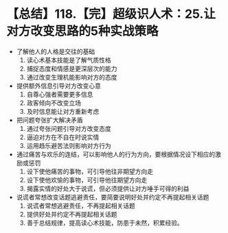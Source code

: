 # 【总结】118.【完】超级识人术：25.让对方改变思路的5种实战策略

-   了解他人的人格是交往的基础
    1.  读心术基本技能是了解气质性格
    2.  捕捉态度和情感是更深层次的能力
    3.  通过改变生理机能影响对方的态度
-   提供额外信息引导对方改变心意
    1.  自尊心强者需要更多信息
    2.  政客倾向不改变立场
    3.  及时信息能让对方重新考虑
-   把问题夸张扩大解决矛盾
    1.  通过夸张问题引导对方改变态度
    2.  逼迫对方在不自在时说实情
    3.  运用趋乐避苦法则影响对方行为
-   通过痛苦与欢乐的连结，可以影响他人的行为方向，要根据情况设下相应的激励或惩罚
    1.  设下使他痛苦的事物，可引导他往非期望方向走
    2.  设下使他欢愉的事物，可引导他往期望方向走
    3.  揭露实情的好处大于说谎，但必须提供让对方唾手可得的利益
-   说谎者常想改变话题逃避责任，要简要说明好处并约定不再提起相关话题
    1.  说谎者常想逃避责任，不再提起相关话题
    2.  提供好处并约定不再提起相关话题
    3.  善于总结规律，提高读心术技能，防患于未然，积累经验。